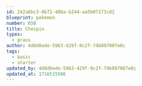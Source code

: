 ```yaml
---
id: 242a6bc3-8b72-40ba-b244-aa5b07173cd2
blueprint: pokemon
number: 650
title: Chespin
types:
  - grass
author: 4d8d6ede-5963-429f-9c2f-74b897007e0c
tags:
  - basic
  - starter
updated_by: 4d8d6ede-5963-429f-9c2f-74b897007e0c
updated_at: 1716515566
---
```

